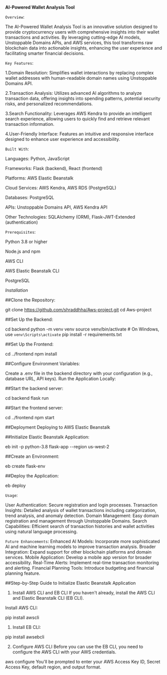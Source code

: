 **AI-Powered Wallet Analysis Tool**

```Overview```:

The AI-Powered Wallet Analysis Tool is an innovative solution designed to provide cryptocurrency users with comprehensive insights into their wallet transactions and activities. By leveraging cutting-edge AI models, Unstoppable Domains APIs, and AWS services, this tool transforms raw blockchain data into actionable insights, enhancing the user experience and facilitating smarter financial decisions.



```Key Features```:

1.Domain Resolution: Simplifies wallet interactions by replacing complex wallet addresses with human-readable domain names using Unstoppable Domains API.

2.Transaction Analysis: Utilizes advanced AI algorithms to analyze transaction data, offering insights into spending patterns, potential security risks, and personalized recommendations.

3.Search Functionality: Leverages AWS Kendra to provide an intelligent search experience, allowing users to quickly find and retrieve relevant transaction information.

4.User-Friendly Interface: Features an intuitive and responsive interface designed to enhance user experience and accessibility.





```Built With```:

Languages: Python, JavaScript

Frameworks: Flask (backend), React (frontend)

Platforms: AWS Elastic Beanstalk

Cloud Services: AWS Kendra, AWS RDS (PostgreSQL)

Databases: PostgreSQL

APIs: Unstoppable Domains API, AWS Kendra API

Other Technologies: SQLAlchemy (ORM), Flask-JWT-Extended (authentication)






```Prerequisites```:

Python 3.8 or higher

Node.js and npm

AWS CLI

AWS Elastic Beanstalk CLI

PostgreSQL





$Installation$

##Clone the Repository:



git clone https://github.com/shraddhha/Aws-project.git
cd Aws-project





##Set Up the Backend:


cd backend
python -m venv venv
source venv/bin/activate  # On Windows, use `venv\Scripts\activate`
pip install -r requirements.txt






##Set Up the Frontend:

cd ../frontend
npm install




##Configure Environment Variables:

Create a .env file in the backend directory with your configuration (e.g., database URL, API keys).
Run the Application Locally:





##Start the backend server:


cd backend
flask run





##Start the frontend server:


cd ../frontend
npm start






##Deployment
Deploying to AWS Elastic Beanstalk





##Initialize Elastic Beanstalk Application:


eb init -p python-3.8 flask-app --region us-west-2





##Create an Environment:


eb create flask-env






##Deploy the Application:

eb deploy






```Usage```:

User Authentication: Secure registration and login processes.
Transaction Insights: Detailed analysis of wallet transactions including categorization, trend analysis, and anomaly detection.
Domain Management: Easy domain registration and management through Unstoppable Domains.
Search Capabilities: Efficient search of transaction histories and wallet activities using natural language processing.



```Future Enhancements```:
Enhanced AI Models: Incorporate more sophisticated AI and machine learning models to improve transaction analysis.
Broader Integration: Expand support for other blockchain platforms and domain services.
Mobile Application: Develop a mobile app version for broader accessibility.
Real-Time Alerts: Implement real-time transaction monitoring and alerting.
Financial Planning Tools: Introduce budgeting and financial planning feature.




##Step-by-Step Guide to Initialize Elastic Beanstalk Application
1. Install AWS CLI and EB CLI
If you haven't already, install the AWS CLI and Elastic Beanstalk CLI (EB CLI).

Install AWS CLI:


pip install awscli


1. Install EB CLI:


pip install awsebcli



2. Configure AWS CLI
Before you can use the EB CLI, you need to configure the AWS CLI with your AWS credentials.


aws configure
You'll be prompted to enter your AWS Access Key ID, Secret Access Key, default region, and output format. 





